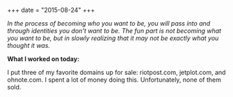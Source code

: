 +++
date = "2015-08-24"
+++

*In the process of becoming who you want to be, you will pass into and through identities you don't want to be. The fun part is not becoming what you want to be, but in slowly realizing that it may not be exactly what you thought it was.*

**What I worked on today:**

I put three of my favorite domains up for sale: riotpost.com, jetplot.com, and ohnote.com. I spent a lot of money doing this. Unfortunately, none of them sold.
